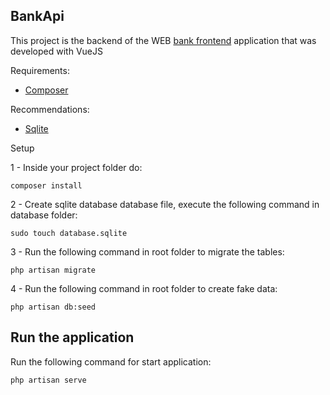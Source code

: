 ## BankApi
This project is the backend of the WEB <a target="_blank" href="https://github.com/igormarti/bank_frontend">bank frontend</a>  application that was developed with VueJS

Requirements:
   <ul> 
    <li><a target="_blank" href="https://getcomposer.org/">Composer</a></li>
   </ul>
   
Recommendations:
   <ul> 
    <li><a target="_blank" href="https://www.sqlite.org/index.html">Sqlite</a></li>
   </ul

## Setup

1 - Inside your project folder do:
```shell
composer install
```
2 - Create sqlite database database file, execute the following command in database folder:
```shell
sudo touch database.sqlite
```
3 - Run the following command in root folder to migrate the tables:
```shell
php artisan migrate
```
4 - Run the following command in root folder to create fake data:
```shell
php artisan db:seed
```
## Run the application
Run the following command for start application:
```shell
php artisan serve
```

